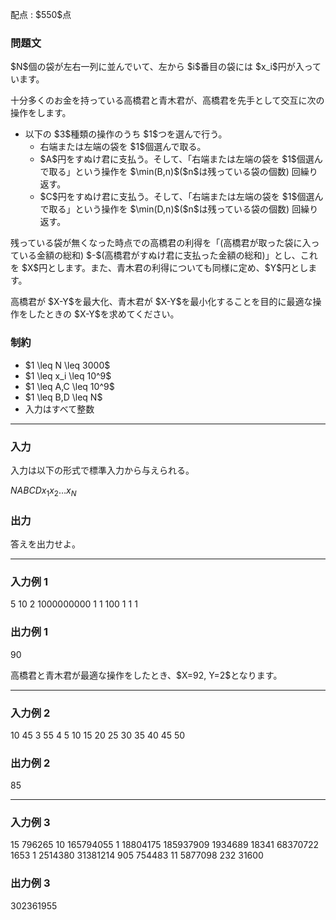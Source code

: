 
<div>

<span>

<span>

<p>
配点 : $550$点
</p>

<div>

<section>

### **問題文**

<p>
$N$個の袋が左右一列に並んでいて、左から $i$番目の袋には $x_i$円が入っています。  
</p>

<p>
十分多くのお金を持っている高橋君と青木君が、高橋君を先手として交互に次の操作をします。
</p>

<ul>

<li>
以下の $3$種類の操作のうち $1$つを選んで行う。
<ul>

<li>
右端または左端の袋を $1$個選んで取る。
</li>

<li>
$A$円をすぬけ君に支払う。そして、「右端または左端の袋を $1$個選んで取る」という操作を $\min(B,n)$($n$は残っている袋の個数) 回繰り返す。
</li>

<li>
$C$円をすぬけ君に支払う。そして、「右端または左端の袋を $1$個選んで取る」という操作を $\min(D,n)$($n$は残っている袋の個数) 回繰り返す。
</li>

</ul>

</li>

</ul>

<p>
残っている袋が無くなった時点での高橋君の利得を「(高橋君が取った袋に入っている金額の総和) $-$(高橋君がすぬけ君に支払った金額の総和)」とし、これを $X$円とします。また、青木君の利得についても同様に定め、$Y$円とします。
</p>

<p>
高橋君が $X-Y$を最大化、青木君が $X-Y$を最小化することを目的に最適な操作をしたときの $X-Y$を求めてください。
</p>

</section>

</div>

<div>

<section>

### **制約**

<ul>

<li>
$1 \leq N \leq 3000$
</li>

<li>
$1 \leq x_i \leq 10^9$
</li>

<li>
$1 \leq A,C \leq 10^9$
</li>

<li>
$1 \leq B,D \leq N$
</li>

<li>
入力はすべて整数
</li>

</ul>

</section>

</div>

---

<div>

<div>

<section>

### **入力**

<p>
入力は以下の形式で標準入力から与えられる。
</p>

<div>

$N$$A$$B$$C$$D$$x_1$$x_2$$\ldots$$x_N$
</div>

</section>

</div>

<div>

<section>

### **出力**

<p>
答えを出力せよ。
</p>

</section>

</div>

</div>

---

<div>

<section>

### **入力例 1**

<div>

5 10 2 1000000000 1
1 100 1 1 1

</div>

</section>

</div>

<div>

<section>

### **出力例 1**

<div>

90

</div>

<p>
高橋君と青木君が最適な操作をしたとき、$X=92, Y=2$となります。
</p>

</section>

</div>

---

<div>

<section>

### **入力例 2**

<div>

10 45 3 55 4
5 10 15 20 25 30 35 40 45 50

</div>

</section>

</div>

<div>

<section>

### **出力例 2**

<div>

85

</div>

</section>

</div>

---

<div>

<section>

### **入力例 3**

<div>

15 796265 10 165794055 1
18804175 185937909 1934689 18341 68370722 1653 1 2514380 31381214 905 754483 11 5877098 232 31600

</div>

</section>

</div>

<div>

<section>

### **出力例 3**

<div>

302361955

</div>

</section>

</div>

</span>

</span>

</div>
